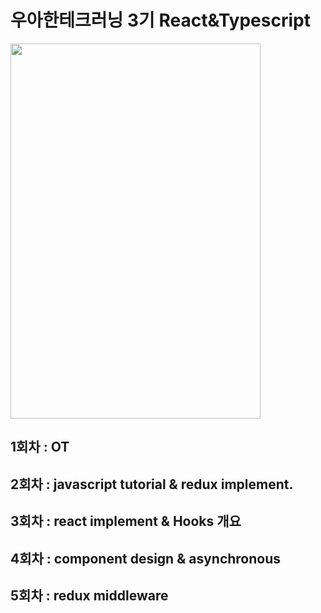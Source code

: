# 우아한테크러닝 3기 React&Typescript

<img src="https://user-images.githubusercontent.com/47289479/92158345-b7720800-ee66-11ea-9874-8ae9a4dc7430.jpeg"  width="400" height="600">

## 1회차 : OT

## 2회차 : javascript tutorial & redux implement.

## 3회차 : react implement & Hooks 개요

## 4회차 : component design & asynchronous

## 5회차 : redux middleware
